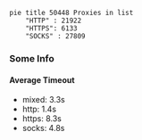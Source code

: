 
```mermaid
pie title 50448 Proxies in list
    "HTTP" : 21922
    "HTTPS": 6133
    "SOCKS" : 27809
```

### Some Info
#### Average Timeout

- mixed: 3.3s
- http: 1.4s
- https: 8.3s
- socks: 4.8s